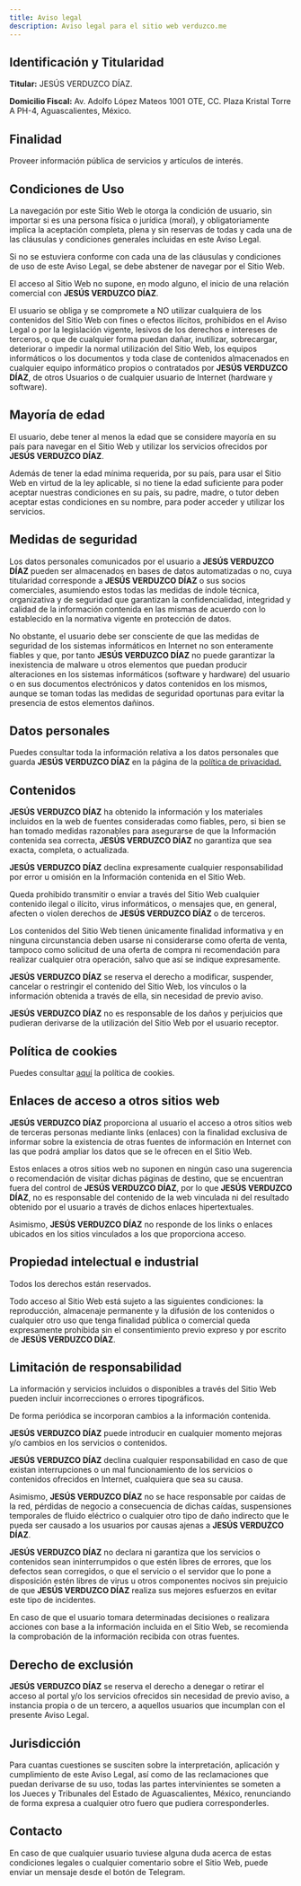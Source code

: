```yaml
---
title: Aviso legal
description: Aviso legal para el sitio web verduzco.me
---
```


## Identificación y Titularidad

**Titular:** JESÚS VERDUZCO DÍAZ.  

**Domicilio Fiscal:** Av. Adolfo López Mateos 1001 OTE, CC. Plaza Kristal Torre A PH-4, Aguascalientes, México.  

## Finalidad

Proveer información pública de servicios y artículos de interés. 

## Condiciones de Uso

La navegación por este Sitio Web le otorga la condición de usuario, sin importar si es una persona física o jurídica (moral), y obligatoriamente implica la aceptación completa, plena y sin reservas de todas y cada una de las cláusulas y condiciones generales incluidas en este Aviso Legal.  

Si no se estuviera conforme con cada una de las cláusulas y condiciones de uso de este Aviso Legal, se debe abstener de navegar por el Sitio Web.  

El acceso al Sitio Web no supone, en modo alguno, el inicio de una relación comercial con **JESÚS VERDUZCO DÍAZ**.  

El usuario se obliga y se compromete a NO utilizar cualquiera de los contenidos del Sitio Web con fines o efectos ilícitos, prohibidos en el Aviso Legal o por la legislación vigente, lesivos de los derechos e intereses de terceros, o que de cualquier forma puedan dañar, inutilizar, sobrecargar, deteriorar o impedir la normal utilización del Sitio Web, los equipos informáticos o los documentos y toda clase de contenidos almacenados en cualquier equipo informático propios o contratados por **JESÚS VERDUZCO DÍAZ**, de otros Usuarios o de cualquier usuario de Internet (hardware y software).  

## Mayoría de edad

El usuario, debe tener al menos la edad que se considere mayoría en su país para navegar en el Sitio Web y utilizar los servicios ofrecidos por **JESÚS VERDUZCO DÍAZ**.  

Además de tener la edad mínima requerida, por su país, para usar el Sitio Web en virtud de la ley aplicable, si no tiene la edad suficiente para poder aceptar nuestras condiciones en su país, su padre, madre, o tutor deben aceptar estas condiciones en su nombre, para poder acceder y utilizar los servicios.  

## Medidas de seguridad

Los datos personales comunicados por el usuario a **JESÚS VERDUZCO DÍAZ** pueden ser almacenados en bases de datos automatizadas o no, cuya titularidad corresponde a **JESÚS VERDUZCO DÍAZ** o sus socios comerciales, asumiendo estos todas las medidas de índole técnica, organizativa y de seguridad que garantizan la confidencialidad, integridad y calidad de la información contenida en las mismas de acuerdo con lo establecido en la normativa vigente en protección de datos.  

No obstante, el usuario debe ser consciente de que las medidas de seguridad de los sistemas informáticos en Internet no son enteramente fiables y que, por tanto **JESÚS VERDUZCO DÍAZ** no puede garantizar la inexistencia de malware u otros elementos que puedan producir alteraciones en los sistemas informáticos (software y hardware) del usuario o en sus documentos electrónicos y datos contenidos en los mismos, aunque se toman todas las medidas de seguridad oportunas para evitar la presencia de estos elementos dañinos.  

## Datos personales

Puedes consultar toda la información relativa a los datos personales que guarda **JESÚS VERDUZCO DÍAZ** en la página de la [política de privacidad.](https://www.verduzco.me/legal/privacidad/) 

## Contenidos

**JESÚS VERDUZCO DÍAZ** ha obtenido la información y los materiales incluidos en la web de fuentes consideradas como fiables, pero, si bien se han tomado medidas razonables para asegurarse de que la Información contenida sea correcta, **JESÚS VERDUZCO DÍAZ** no garantiza que sea exacta, completa, o actualizada.  

**JESÚS VERDUZCO DÍAZ** declina expresamente cualquier responsabilidad por error u omisión en la Información contenida en el Sitio Web.  

Queda prohibido transmitir o enviar a través del Sitio Web cualquier contenido ilegal o ilícito, virus informáticos, o mensajes que, en general, afecten o violen derechos de **JESÚS VERDUZCO DÍAZ** o de terceros.  

Los contenidos del Sitio Web tienen únicamente finalidad informativa y en ninguna circunstancia deben usarse ni considerarse como oferta de venta, tampoco como solicitud de una oferta de compra ni recomendación para realizar cualquier otra operación, salvo que así se indique expresamente.  

**JESÚS VERDUZCO DÍAZ** se reserva el derecho a modificar, suspender, cancelar o restringir el contenido del Sitio Web, los vínculos o la información obtenida a través de ella, sin necesidad de previo aviso.  

**JESÚS VERDUZCO DÍAZ** no es responsable de los daños y perjuicios que pudieran derivarse de la utilización del Sitio Web por el usuario receptor.  

## Política de cookies

Puedes consultar [aquí](https://www.verduzco.me/legal/cookies/) la política de cookies.  

## Enlaces de acceso a otros sitios web

**JESÚS VERDUZCO DÍAZ** proporciona al usuario el acceso a otros sitios web de terceras personas mediante links (enlaces) con la finalidad exclusiva de informar sobre la existencia de otras fuentes de información en Internet con las que podrá ampliar los datos que se le ofrecen en el Sitio Web.  

Estos enlaces a otros sitios web no suponen en ningún caso una sugerencia o recomendación de visitar dichas páginas de destino, que se encuentran fuera del control de **JESÚS VERDUZCO DÍAZ**, por lo que **JESÚS VERDUZCO DÍAZ**, no es responsable del contenido de la web vinculada ni del resultado obtenido por el usuario a través de dichos enlaces hipertextuales.  

Asimismo, **JESÚS VERDUZCO DÍAZ** no responde de los links o enlaces ubicados en los sitios vinculados a los que proporciona acceso.  

## Propiedad intelectual e industrial

Todos los derechos están reservados.  

Todo acceso al Sitio Web está sujeto a las siguientes condiciones: la reproducción, almacenaje permanente y la difusión de los contenidos o cualquier otro uso que tenga finalidad pública o comercial queda expresamente prohibida sin el consentimiento previo expreso y por escrito de **JESÚS VERDUZCO DÍAZ**.  

## Limitación de responsabilidad

La información y servicios incluidos o disponibles a través del Sitio Web pueden incluir incorrecciones o errores tipográficos.  

De forma periódica se incorporan cambios a la información contenida.  

**JESÚS VERDUZCO DÍAZ** puede introducir en cualquier momento mejoras y/o cambios en los servicios o contenidos.  

**JESÚS VERDUZCO DÍAZ** declina cualquier responsabilidad en caso de que existan interrupciones o un mal funcionamiento de los servicios o contenidos ofrecidos en Internet, cualquiera que sea su causa.  

Asimismo, **JESÚS VERDUZCO DÍAZ** no se hace responsable por caídas de la red, pérdidas de negocio a consecuencia de dichas caídas, suspensiones temporales de fluido eléctrico o cualquier otro tipo de daño indirecto que le pueda ser causado a los usuarios por causas ajenas a **JESÚS VERDUZCO DÍAZ**.  

**JESÚS VERDUZCO DÍAZ** no declara ni garantiza que los servicios o contenidos sean ininterrumpidos o que estén libres de errores, que los defectos sean corregidos, o que el servicio o el servidor que lo pone a disposición estén libres de virus u otros componentes nocivos sin prejuicio de que **JESÚS VERDUZCO DÍAZ** realiza sus mejores esfuerzos en evitar este tipo de incidentes.  

En caso de que el usuario tomara determinadas decisiones o realizara acciones con base a la información incluida en el Sitio Web, se recomienda la comprobación de la información recibida con otras fuentes.  

## Derecho de exclusión

**JESÚS VERDUZCO DÍAZ** se reserva el derecho a denegar o retirar el acceso al portal y/o los servicios ofrecidos sin necesidad de previo aviso, a instancia propia o de un tercero, a aquellos usuarios que incumplan con el presente Aviso Legal.  

## Jurisdicción

Para cuantas cuestiones se susciten sobre la interpretación, aplicación y cumplimiento de este Aviso Legal, así como de las reclamaciones que puedan derivarse de su uso, todas las partes intervinientes se someten a los Jueces y Tribunales del Estado de Aguascalientes, México, renunciando de forma expresa a cualquier otro fuero que pudiera corresponderles.  

## Contacto

En caso de que cualquier usuario tuviese alguna duda acerca de estas condiciones legales o cualquier comentario sobre el Sitio Web, puede enviar un mensaje desde el botón de Telegram. 